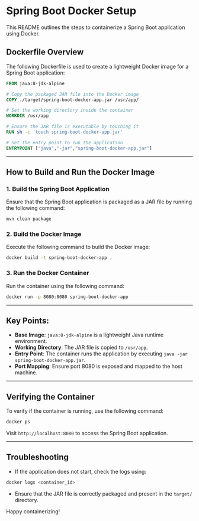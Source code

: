 
# Spring Boot Docker Setup

This README outlines the steps to containerize a Spring Boot application using Docker.

## Dockerfile Overview

The following Dockerfile is used to create a lightweight Docker image for a Spring Boot application:

```Dockerfile
FROM java:8-jdk-alpine

# Copy the packaged JAR file into the Docker image
COPY ./target/spring-boot-docker-app.jar /usr/app/

# Set the working directory inside the container
WORKDIR /usr/app

# Ensure the JAR file is executable by touching it
RUN sh -c 'touch spring-boot-docker-app.jar'

# Set the entry point to run the application
ENTRYPOINT ["java","-jar","spring-boot-docker-app.jar"]
```

---

## How to Build and Run the Docker Image

### 1. Build the Spring Boot Application
Ensure that the Spring Boot application is packaged as a JAR file by running the following command:

```bash
mvn clean package
```

### 2. Build the Docker Image
Execute the following command to build the Docker image:

```bash
docker build -t spring-boot-docker-app .
```

### 3. Run the Docker Container
Run the container using the following command:

```bash
docker run -p 8080:8080 spring-boot-docker-app
```

---

## Key Points:
- **Base Image**: `java:8-jdk-alpine` is a lightweight Java runtime environment.
- **Working Directory**: The JAR file is copied to `/usr/app`.
- **Entry Point**: The container runs the application by executing `java -jar spring-boot-docker-app.jar`.
- **Port Mapping**: Ensure port 8080 is exposed and mapped to the host machine.

---

## Verifying the Container
To verify if the container is running, use the following command:

```bash
docker ps
```

Visit `http://localhost:8080` to access the Spring Boot application.

---

## Troubleshooting
- If the application does not start, check the logs using:

```bash
docker logs <container_id>
```

- Ensure that the JAR file is correctly packaged and present in the `target/` directory.

Happy containerizing!


